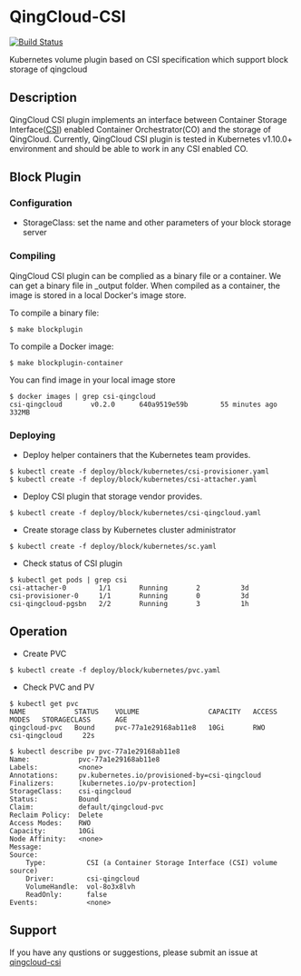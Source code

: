 # QingCloud-CSI

[![Build Status](https://travis-ci.org/yunify/qingcloud-csi.svg?branch=master)](https://travis-ci.org/yunify/qingcloud-csi)

Kubernetes volume plugin based on CSI specification which support block storage of qingcloud

## Description
QingCloud CSI plugin implements an interface between Container Storage Interface([CSI](https://github.com/container-storage-interface/)) enabled Container Orchestrator(CO) and the storage of QingCloud. Currently, QingCloud CSI plugin is tested in Kubernetes v1.10.0+ environment and should be able to work in any CSI enabled CO.

## Block Plugin

### Configuration
- StorageClass: set the name and other parameters of your block storage server

### Compiling
QingCloud CSI plugin can be complied as a binary file or a container.  We can get a binary file in _output folder. When compiled as a container, the image is stored in a local Docker's image store.

To compile a binary file:
```
$ make blockplugin
```

To compile a Docker image:
```
$ make blockplugin-container
```

You can find image in your local image store
```
$ docker images | grep csi-qingcloud
csi-qingcloud		v0.2.0		640a9519e59b		55 minutes ago		332MB
```

### Deploying
- Deploy helper containers that the Kubernetes team provides.
```
$ kubectl create -f deploy/block/kubernetes/csi-provisioner.yaml
$ kubectl create -f deploy/block/kubernetes/csi-attacher.yaml
```

- Deploy CSI plugin that storage vendor provides.
```
$ kubectl create -f deploy/block/kubernetes/csi-qingcloud.yaml
```

- Create storage class by Kubernetes cluster administrator
```
$ kubectl create -f deploy/block/kubernetes/sc.yaml
```

- Check status of CSI plugin
```
$ kubectl get pods | grep csi
csi-attacher-0        1/1       Running       2          3d
csi-provisioner-0     1/1       Running       0          3d
csi-qingcloud-pgsbn   2/2       Running       3          1h
```

## Operation
- Create PVC
```
$ kubectl create -f deploy/block/kubernetes/pvc.yaml
```

- Check PVC and PV
```
$ kubectl get pvc
NAME            STATUS    VOLUME                 CAPACITY   ACCESS MODES   STORAGECLASS      AGE
qingcloud-pvc   Bound     pvc-77a1e29168ab11e8   10Gi       RWO            csi-qingcloud     22s

$ kubectl describe pv pvc-77a1e29168ab11e8
Name:            pvc-77a1e29168ab11e8
Labels:          <none>
Annotations:     pv.kubernetes.io/provisioned-by=csi-qingcloud
Finalizers:      [kubernetes.io/pv-protection]
StorageClass:    csi-qingcloud
Status:          Bound
Claim:           default/qingcloud-pvc
Reclaim Policy:  Delete
Access Modes:    RWO
Capacity:        10Gi
Node Affinity:   <none>
Message:         
Source:
    Type:          CSI (a Container Storage Interface (CSI) volume source)
    Driver:        csi-qingcloud
    VolumeHandle:  vol-8o3x8lvh
    ReadOnly:      false
Events:            <none>
```



## Support
If you have any qustions or suggestions, please submit an issue at [qingcloud-csi](https://github.com/yunify/qingcloud-csi/issues)
